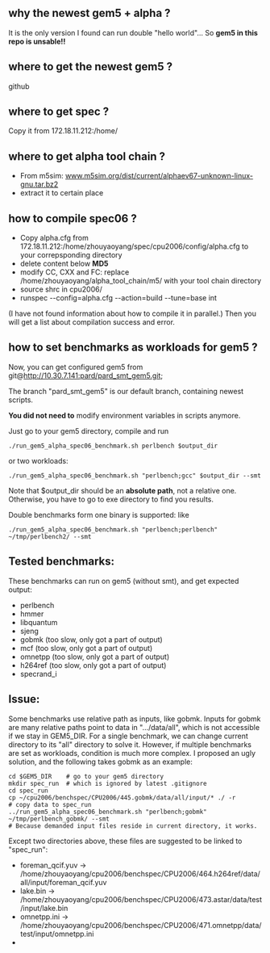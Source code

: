 ## why the newest gem5 + alpha ?

It is the only version I found can run double "hello world"...
So **gem5 in this repo is unsable!!**

## where to get the newest gem5 ?
github

## where to get spec ?
Copy it from 172.18.11.212:/home/

## where to get alpha tool chain ?

- From m5sim: www.m5sim.org/dist/current/alphaev67-unknown-linux-gnu.tar.bz2
- extract it to certain place


## how to compile spec06 ?

- Copy alpha.cfg from 172.18.11.212:/home/zhouyaoyang/spec/cpu2006/config/alpha.cfg to your correpsponding directory
- delete content below __MD5__
- modify CC, CXX and FC: replace /home/zhouyaoyang/alpha\_tool\_chain/m5/ with your tool chain directory
- source shrc in cpu2006/
- runspec --config=alpha.cfg --action=build --tune=base int

(I have not found information about how to compile it in parallel.)
Then you will get a list about compilation success and error.

## how to set benchmarks as workloads for gem5 ?

Now, you can get configured gem5 from
git@http://10.30.7.141:pard/pard_smt_gem5.git;

The branch "pard_smt_gem5" is our default branch, containing newest scripts.

**You did not need to** modify environment variables in scripts anymore.

Just go to your gem5 directory, compile and run
```
./run_gem5_alpha_spec06_benchmark.sh perlbench $output_dir
```
or two workloads:
```
./run_gem5_alpha_spec06_benchmark.sh "perlbench;gcc" $output_dir --smt
```

Note that $output\_dir should be an **absolute path**, not a relative one.
Otherwise, you have to go to exe directory to find you results.

Double benchmarks form one binary is supported:
like
```
./run_gem5_alpha_spec06_benchmark.sh "perlbench;perlbench" ~/tmp/perlbench2/ --smt
```

## Tested benchmarks:
These benchmarks can run on gem5 (without smt), and get expected output:

- perlbench
- hmmer
- libquantum
- sjeng
- gobmk (too slow, only got a part of output)
- mcf (too slow, only got a part of output)
- omnetpp (too slow, only got a part of output)
- h264ref (too slow, only got a part of output)
- specrand_i

## Issue:
Some benchmarks use relative path as inputs, like gobmk.
Inputs for gobmk are many relative paths point to data in ".../data/all",
which is not accessible if we stay in GEM5_DIR.
For a single benchmark, we can change current directory to its "all"
directory to solve it.
However, if multiple benchmarks are set as workloads, condition is much more
complex. I proposed an ugly solution, and the following takes gobmk as an example:

```
cd $GEM5_DIR    # go to your gem5 directory
mkdir spec_run  # which is ignored by latest .gitignore
cd spec_run
cp ~/cpu2006/benchspec/CPU2006/445.gobmk/data/all/input/* ./ -r
# copy data to spec_run
../run_gem5_alpha_spec06_benchmark.sh "perlbench;gobmk" ~/tmp/perlbench_gobmk/ --smt
# Because demanded input files reside in current directory, it works.

```

Except two directories above, these files are suggested to be linked to "spec_run":

- foreman_qcif.yuv -> /home/zhouyaoyang/cpu2006/benchspec/CPU2006/464.h264ref/data/all/input/foreman_qcif.yuv
- lake.bin -> /home/zhouyaoyang/cpu2006/benchspec/CPU2006/473.astar/data/test/input/lake.bin
- omnetpp.ini -> /home/zhouyaoyang/cpu2006/benchspec/CPU2006/471.omnetpp/data/test/input/omnetpp.ini
- 
